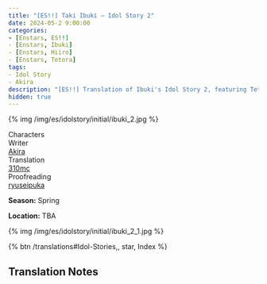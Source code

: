 ```yaml
---
title: "[ES!!] Taki Ibuki – Idol Story 2"
date: 2024-05-2 9:00:00
categories:
- [Enstars, ES!!]
- [Enstars, Ibuki]
- [Enstars, Hiiro]
- [Enstars, Tetora]
tags:
- Idol Story
- Akira
description: "[ES!!] Translation of Ibuki's Idol Story 2, featuring Tetora and Hiiro."
hidden: true
---
```


{% img /img/es/idolstory/initial/ibuki_2.jpg %}

<div class="three-wrapper" style="--storyColor:#965e7d;--storyColor-rgb:150,94,125;--storyColor-h:326.8;--storyColor-s: 23%;--storyColor-l:47.8%;">
    <div class="info-area">
        <div class="info">
            <div class="info-item characters">
                <div class="label">
                    Characters
                </div>
                <div class="value">
					<a href="/categories/Enstars/Ibuki" character="Ibuki"></a>
					<a href="/categories/Enstars/Tetora" character="Tetora"></a>
					<a href="/categories/Enstars/Hiiro" character="Hiiro"></a>
                </div>
            </div>
            <div class="info-item one">
                <div class="label">
                    Writer
                </div>
                <div class="value">
                    <a href="/tags/Akira/">Akira</a>
                </div>
            </div>
            <div class="info-item two">
                <div class="label">
                    Translation
                </div>
                <div class="value">
                    <a href="/about">310mc</a>
                </div>
            </div>
            <div class="info-item three">
                <div class="label">
                   Proofreading
                </div>
                <div class="value">
                    <a href="https://ryuseipuka.notion.site/proofed-by-ryuseipuka-020757643ea94baabea5e7d21f325a8b" target="_blank">ryuseipuka</a>
                </div>
            </div>
        </div>
    </div>
</div>

<!-- more -->

<div class="msr-season spring">
    <p><span><b>Season:</b> Spring</span></p>
</div>

<div class="msr-location">
    <p><span><b>Location:</b> TBA</span></p>
</div>

{% img /img/es/idolstory/initial/ibuki_2_1.jpg %}

<div toc>{% btn /translations#Idol-Stories,, star, Index %}</div>

## Translation Notes

[^1]: TBA
[^2]: TBA
[^3]: TBA
[^4]: TBA
[^5]: TBA
[^6]: TBA
[^7]: TBA
[^8]: TBA
[^9]: TBA
[^10]: TBA
